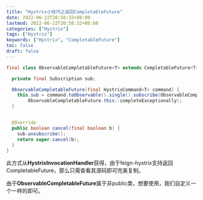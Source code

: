 ```yaml
---
title: "Hystrix小技巧之返回CompletableFuture"
date: 2022-06-22T20:58:32+08:00
lastmod: 2022-06-22T20:58:32+08:00
categories: ["Hystrix"]
tags: ["Hystrix"]
keywords: ["Hystrix", "CompletableFuture"]
toc: false
draft: false
---
```


<!--more-->

```java
final class ObservableCompletableFuture<T> extends CompletableFuture<T> {

  private final Subscription sub;

  ObservableCompletableFuture(final HystrixCommand<T> command) {
    this.sub = command.toObservable().single().subscribe(ObservableCompletableFuture.this::complete,
        ObservableCompletableFuture.this::completeExceptionally);
  }


  @Override
  public boolean cancel(final boolean b) {
    sub.unsubscribe();
    return super.cancel(b);
  }
}
```

此方式从**HystrixInvocationHandler**获得，由于feign-hystrix支持返回CompletableFuture，那么只需查看其源码即可完美复制。

由于**ObservableCompletableFuture**属于非public类，想要使用，我们自定义一个一样的即可。
